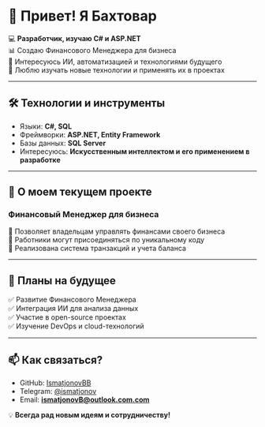 # 👋 Привет! Я Бахтовар

💻 **Разработчик, изучаю C# и ASP.NET**  
📊 Создаю Финансового Менеджера для бизнеса  
🤖 Интересуюсь ИИ, автоматизацией и технологиями будущего  
🚀 Люблю изучать новые технологии и применять их в проектах  

---  

## 🛠️ Технологии и инструменты

- Языки: **C#, SQL**  
- Фреймворки: **ASP.NET, Entity Framework**  
- Базы данных: **SQL Server**  
- Интересуюсь: **Искусственным интеллектом и его применением в разработке**  

---  

## 📌 О моем текущем проекте

### **Финансовый Менеджер для бизнеса**  
🔹 Позволяет владельцам управлять финансами своего бизнеса  
🔹 Работники могут присоединяться по уникальному коду  
🔹 Реализована система транзакций и учета баланса  

---  

## 🚀 Планы на будущее

✅ Развитие Финансового Менеджера  
✅ Интеграция ИИ для анализа данных  
✅ Участие в open-source проектах  
✅ Изучение DevOps и cloud-технологий  

---  

## 📫 Как связаться?

- GitHub: [IsmatjonovBB](https://github.com/IsmatjonovBB)  
- Telegram: [@ismatjonov](https://t.me/ismatjonov)  
- Email: **ismatjonovB@outlook.com.com**  

💡 **Всегда рад новым идеям и сотрудничеству!**
